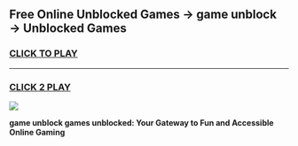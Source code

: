 
## Free Online Unblocked Games → game unblock → Unblocked Games
<h3>
<a href="https://premium.freeplayer.one?title=game_unblock&ref=21F">CLICK TO PLAY</a></h3>
<hr>

<h3>
<a href="https://premium.freeplayer.one?title=game_unblock&ref=21F">CLICK 2 PLAY</a>
  
</h3>

<a href="https://premium.freeplayer.one?title=game_unblock&ref=21F/"><img src="https://clearcache.store/games.png"></a>


**game unblock games unblocked: Your Gateway to Fun and Accessible Online Gaming**
